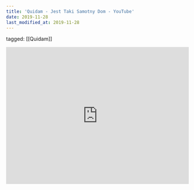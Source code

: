 ```yaml
---
title: 'Quidam - Jest Taki Samotny Dom - YouTube'
date: 2019-11-28
last_modified_at: 2019-11-28
---
```

tagged: [[Quidam]]
<iframe allow="accelerometer; autoplay; clipboard-write; encrypted-media; gyroscope; picture-in-picture" allowfullscreen="" frameborder="0" height="375" id="youtube_iframe" src="https://www.youtube.com/embed/8HxgMaqUfeY?feature=oembed&amp;enablejsapi=1&amp;origin=https://safe.txmblr.com&amp;wmode=opaque" width="500"></iframe>